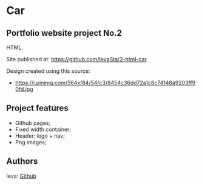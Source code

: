 # Car

## Portfolio website project No.2

HTML.

Site published at: https://github.com/IevaSta/2-html-car

Design created using this source:

- https://i.pinimg.com/564x/84/54/c3/8454c36dd72a1c8c74148a9203ff90fd.jpg

## Project features

- Github pages;
- Fixed width container;
- Header: logo + nav;
- Png images;

## Authors

Ieva: [Github](https://github.com/IevaSta)

